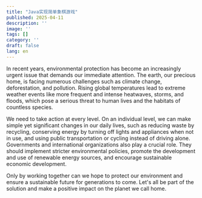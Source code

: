 ```yaml
---
title: "Java实现简单象棋游戏"
published: 2025-04-11
description: ''
image: ''
tags: []
category: ''
draft: false 
lang: en
---
```


In recent years, environmental protection has become an increasingly urgent issue that demands our immediate attention. The earth, our precious home, is facing numerous challenges such as climate change, deforestation, and pollution. Rising global temperatures lead to extreme weather events like more frequent and intense heatwaves, storms, and floods, which pose a serious threat to human lives and the habitats of countless species.

We need to take action at every level. On an individual level, we can make simple yet significant changes in our daily lives, such as reducing waste by recycling, conserving energy by turning off lights and appliances when not in use, and using public transportation or cycling instead of driving alone. Governments and international organizations also play a crucial role. They should implement stricter environmental policies, promote the development and use of renewable energy sources, and encourage sustainable economic development.

Only by working together can we hope to protect our environment and ensure a sustainable future for generations to come. Let's all be part of the solution and make a positive impact on the planet we call home.
